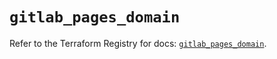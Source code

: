 # `gitlab_pages_domain`

Refer to the Terraform Registry for docs: [`gitlab_pages_domain`](https://registry.terraform.io/providers/gitlabhq/gitlab/18.5.0/docs/resources/pages_domain).
